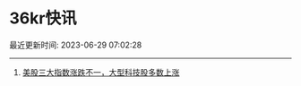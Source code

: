 # 36kr快讯

最近更新时间: 2023-06-29 07:02:28

--- 
1. [美股三大指数涨跌不一，大型科技股多数上涨](https://www.36kr.com/newsflashes/2321961528499847) 
